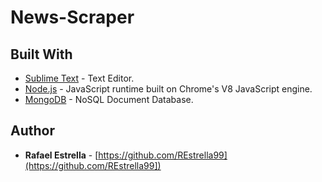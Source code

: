 # News-Scraper 

## Built With

* [Sublime Text](https://www.sublimetext.com/) - Text Editor.
* [Node.js](https://nodejs.org) - JavaScript runtime built on Chrome's V8 JavaScript engine.
* [MongoDB](https://www.mongodb.com/) - NoSQL Document Database.


## Author

* **Rafael Estrella** - [https://github.com/REstrella99](https://github.com/REstrella99])
